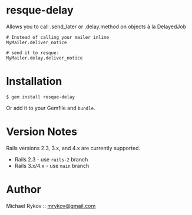 # resque-delay

Allows you to call .send_later or .delay.method on objects à la DelayedJob

    # Instead of calling your mailer inline
    MyMailer.deliver_notice
    
    # send it to resque:
    MyMailer.delay.deliver_notice

# Installation

    $ gem install resque-delay

Or add it to your Gemfile and `bundle`.

# Version Notes

Rails versions 2.3, 3.x, and 4.x are currently supported.

- Rails 2.3 - use `rails-2` branch
- Rails 3.x/4.x - use `main` branch

# Author

Michael Rykov :: mrykov@gmail.com
